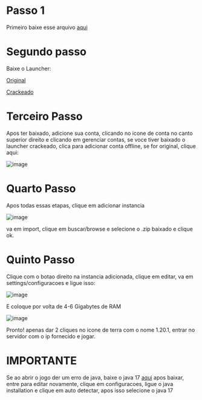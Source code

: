 # Passo 1

Primeiro baixe esse arquivo [aqui](https://drive.google.com/file/d/1Pf5WYHAhytkPJPM7xM5H_IYKAYqj136A/view)

# Segundo passo

Baixe o Launcher:

[Original](https://prismlauncher.org/download/)


[Crackeado](https://github.com/julcioo/PrismLauncher-Cracked/releases/download/8.0-cracked/PrismLauncher-Windows-MinGW-w64-Setup-8.0-cracked.exe)

# Terceiro Passo

Apos ter baixado, adicione sua conta, clicando no icone de conta no canto superior direito e clicando em gerenciar contas, se voce tiver baixado o launcher crackeado, clica para adicionar conta offline, se for original, clique aqui:

![image](https://github.com/Nivyd/salda/assets/86750924/27a70145-3d36-4bfd-86fa-c1a6645f37c9)

# Quarto Passo

Apos todas essas etapas, clique em adicionar instancia 

![image](https://github.com/Nivyd/salda/assets/86750924/3cf90ae7-aad3-435e-a45a-aa722dbe24bc)

va em import, clique em buscar/browse e selecione o .zip baixado e clique ok.

# Quinto Passo

Clique com o botao direito na instancia adicionada, clique em editar, va em settings/configuracoes e ligue isso: 

![image](https://github.com/Nivyd/salda/assets/86750924/aee26d56-ff84-403c-b407-47d3dadd1019)

E coloque por volta de 4-6 Gigabytes de RAM

![image](https://github.com/Nivyd/salda/assets/86750924/eff35cde-8442-4201-b2d9-9e8efe79d7da)

Pronto! apenas dar 2 cliques no icone de terra com o nome 1.20.1, entrar no servidor com o ip fornecido e jogar.

# IMPORTANTE

Se ao abrir o jogo der um erro de java, baixe o java 17 [aqui](https://download.oracle.com/java/21/latest/jdk-21_windows-x64_bin.exe)
apos baixar, entre para editar novamente, clique em configuracoes, ligue o java installation e clique em auto detectar, apos isso selecione o java 17




